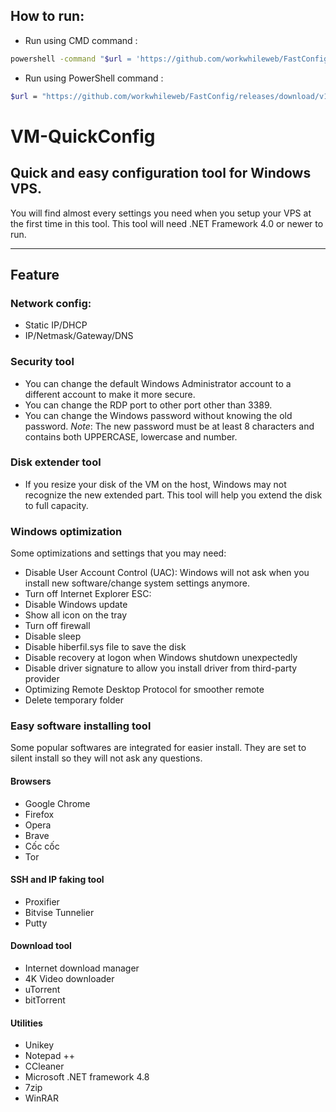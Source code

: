 ## How to run:
* Run using CMD command :
```sh
powershell -command "$url = 'https://github.com/workwhileweb/FastConfig/releases/download/v1.0/FastConfig.exe'; $file = [Environment]::GetFolderPath('Desktop') + '/FastConfig.exe'; [Net.ServicePointManager]::SecurityProtocol = [Net.SecurityProtocolType]::Tls12; Invoke-WebRequest -Uri $url -OutFile $file; Start-Process -Filepath $file;"
```
  * Run using PowerShell command :
```sh
$url = "https://github.com/workwhileweb/FastConfig/releases/download/v1.0/FastConfig.exe"; $file = [Environment]::GetFolderPath("Desktop") + "/FastConfig.exe"; [Net.ServicePointManager]::SecurityProtocol = [Net.SecurityProtocolType]::Tls12; Invoke-WebRequest -Uri $url -OutFile $file; Start-Process -Filepath $file;
```

# VM-QuickConfig

## Quick and easy configuration tool for Windows VPS.

You will find almost every settings you need when you setup your VPS at the first time in this tool.
This tool will need .NET Framework 4.0 or newer to run.

---
## Feature
### Network config: 
- Static IP/DHCP
- IP/Netmask/Gateway/DNS
### Security tool
- You can change the default Windows Administrator account to a different account to make it more secure.
- You can change the RDP port to other port other than 3389.
- You can change the Windows password without knowing the old password. *_Note_*: The new password must be at least 8 characters and contains both UPPERCASE, lowercase and number.
### Disk extender tool
- If you resize your disk of the VM on the host, Windows may not recognize the new extended part. This tool will help you extend the disk to full capacity.
### Windows optimization
Some optimizations and settings that you may need:
- Disable User Account Control (UAC): Windows will not ask when you install new software/change system settings anymore.
- Turn off Internet Explorer ESC:
- Disable Windows update
- Show all icon on the tray
- Turn off firewall
- Disable sleep
- Disable hiberfil.sys file to save the disk
- Disable recovery at logon when Windows shutdown unexpectedly
- Disable driver signature to allow you install driver from third-party provider
- Optimizing Remote Desktop Protocol for smoother remote
- Delete temporary folder
### Easy software installing tool
Some popular softwares are integrated for easier install. They are set to silent install so they will not ask any questions.
#### Browsers
- Google Chrome
- Firefox
- Opera
- Brave
- Cốc cốc
- Tor
#### SSH and IP faking tool
- Proxifier
- Bitvise Tunnelier
- Putty
#### Download tool
- Internet download manager
- 4K Video downloader
- uTorrent
- bitTorrent
#### Utilities
- Unikey
- Notepad ++
- CCleaner
- Microsoft .NET framework 4.8
- 7zip
- WinRAR

